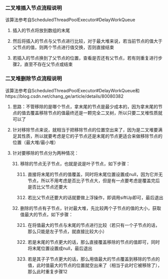 ### 二叉堆插入节点流程说明

该算法参考自ScheduledThreadPoolExecutor#DelayWorkQueue

1. 插入的节点将放到数组的末尾

2. 然后将插入的节点与父节点进行比较，对于最大堆来说，若当前节点的值大于父节点的值，则两个节点进行值交换，否则直接结束

3. 若插入的节点换到了父节点的位置，查看是否还有父节点，若有则重复进行步骤2，直至不存在父节点或结束

### 二叉堆删除节点流程说明

该算法参考自ScheduledThreadPoolExecutor#DelayWorkQueue和https://blog.csdn.net/chang_ge/article/details/80080382


1. 思路：不管移除的是哪个节点，拿末尾的节点是最少成本的，因为拿末尾的节点的值去覆盖移除节点的值最终还是一颗完全二叉树，所以只要二叉堆性质就可以了
2. 针对移除节点来说，就相当于把移除节点的位置空出来了，因为是二叉堆要满足其性质，所以就要考虑是它的子节点还是末尾的节点更适合来做移除节点的位置（最大堆/最小堆）
3. 针对要移除的节点分为两种情况：

   31. 移除的节点无子节点，也就是说是叶子节点，如下步骤：

       311. 直接将末尾的节点的值覆盖，同时将末尾位置设置成null，因为它并无节点，所以不用考虑是否比子节点大，但是有一点要考虑是覆盖完后是否比父节点还要大

       312. 若比父节点还要大的话就要做上浮操作，即调用siftUp即可，最后退出

   32. 删除的节点有子节点，针对最大堆，先比较两个子节点的值的大小，获取值最大的节点，如下步骤：

       321. 在将值最大的节点与末尾的节点进行比较（若只有一个子节点的话，那么只能是左子节点，就直接比较大小）

       322. 若是末尾的节点更大的话，那么直接覆盖移除的节点的值即可，同时将末尾位置设置成null，最后退出
       
       323. 若是其子子节点更大的话，那么用值最大的节点覆盖到移除的节点的值，此时值最大的节点的位置就空出来了（相当于此时它被移除了），那么此时重复步骤12